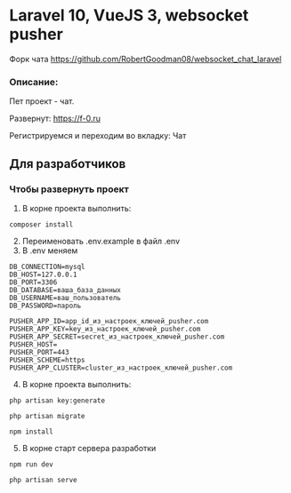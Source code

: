 # Laravel 10, VueJS 3, websocket pusher 
Форк чата https://github.com/RobertGoodman08/websocket_chat_laravel
### Описание:

Пет проект - чат.

Развернут: https://f-0.ru

Регистрируемся и переходим во вкладку: Чат

## Для разработчиков

### Чтобы развернуть проект

1. В корне проекта выполнить:

```composer install```

2. Переименовать .env.example в файл .env
3. В .env меняем
```dotenv
DB_CONNECTION=mysql
DB_HOST=127.0.0.1
DB_PORT=3306
DB_DATABASE=ваша_база_данных
DB_USERNAME=ваш_пользователь
DB_PASSWORD=пароль

PUSHER_APP_ID=app_id_из_настроек_ключей_pusher.com
PUSHER_APP_KEY=key_из_настроек_ключей_pusher.com
PUSHER_APP_SECRET=secret_из_настроек_ключей_pusher.com
PUSHER_HOST=
PUSHER_PORT=443
PUSHER_SCHEME=https
PUSHER_APP_CLUSTER=cluster_из_настроек_ключей_pusher.com
```
4. В корне проекта выполнить:

```php artisan key:generate```

```php artisan migrate```

```npm install```

5. В корне cтарт сервера разработки 

```npm run dev```

```php artisan serve```

